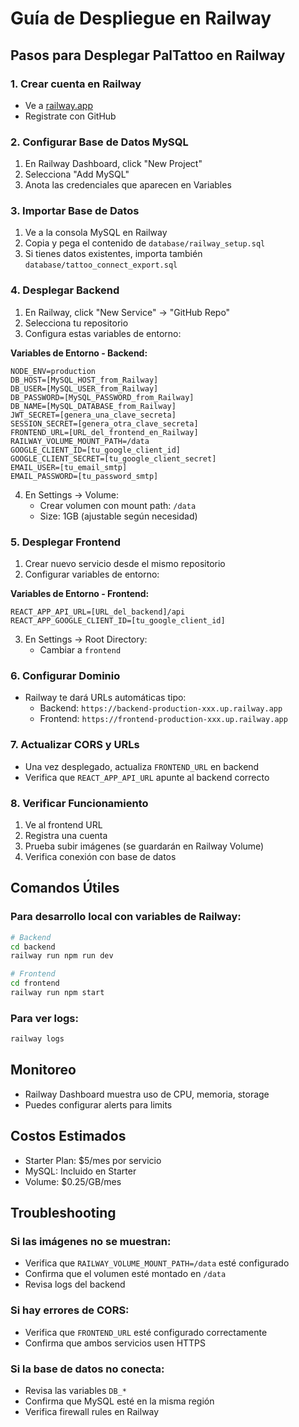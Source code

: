 # Guía de Despliegue en Railway

## Pasos para Desplegar PalTattoo en Railway

### 1. Crear cuenta en Railway
- Ve a [railway.app](https://railway.app)
- Registrate con GitHub

### 2. Configurar Base de Datos MySQL
1. En Railway Dashboard, click "New Project"
2. Selecciona "Add MySQL" 
3. Anota las credenciales que aparecen en Variables

### 3. Importar Base de Datos
1. Ve a la consola MySQL en Railway
2. Copia y pega el contenido de `database/railway_setup.sql`
3. Si tienes datos existentes, importa también `database/tattoo_connect_export.sql`

### 4. Desplegar Backend
1. En Railway, click "New Service" → "GitHub Repo"
2. Selecciona tu repositorio
3. Configura estas variables de entorno:

**Variables de Entorno - Backend:**
```
NODE_ENV=production
DB_HOST=[MySQL_HOST_from_Railway]
DB_USER=[MySQL_USER_from_Railway] 
DB_PASSWORD=[MySQL_PASSWORD_from_Railway]
DB_NAME=[MySQL_DATABASE_from_Railway]
JWT_SECRET=[genera_una_clave_secreta]
SESSION_SECRET=[genera_otra_clave_secreta]
FRONTEND_URL=[URL_del_frontend_en_Railway]
RAILWAY_VOLUME_MOUNT_PATH=/data
GOOGLE_CLIENT_ID=[tu_google_client_id]
GOOGLE_CLIENT_SECRET=[tu_google_client_secret]
EMAIL_USER=[tu_email_smtp]
EMAIL_PASSWORD=[tu_password_smtp]
```

4. En Settings → Volume:
   - Crear volumen con mount path: `/data`
   - Size: 1GB (ajustable según necesidad)

### 5. Desplegar Frontend
1. Crear nuevo servicio desde el mismo repositorio
2. Configurar variables de entorno:

**Variables de Entorno - Frontend:**
```
REACT_APP_API_URL=[URL_del_backend]/api
REACT_APP_GOOGLE_CLIENT_ID=[tu_google_client_id]
```

3. En Settings → Root Directory: 
   - Cambiar a `frontend`

### 6. Configurar Dominio
- Railway te dará URLs automáticas tipo:
  - Backend: `https://backend-production-xxx.up.railway.app`
  - Frontend: `https://frontend-production-xxx.up.railway.app`

### 7. Actualizar CORS y URLs
- Una vez desplegado, actualiza `FRONTEND_URL` en backend
- Verifica que `REACT_APP_API_URL` apunte al backend correcto

### 8. Verificar Funcionamiento
1. Ve al frontend URL
2. Registra una cuenta
3. Prueba subir imágenes (se guardarán en Railway Volume)
4. Verifica conexión con base de datos

## Comandos Útiles

### Para desarrollo local con variables de Railway:
```bash
# Backend
cd backend
railway run npm run dev

# Frontend  
cd frontend
railway run npm start
```

### Para ver logs:
```bash
railway logs
```

## Monitoreo
- Railway Dashboard muestra uso de CPU, memoria, storage
- Puedes configurar alerts para limits

## Costos Estimados
- Starter Plan: $5/mes por servicio
- MySQL: Incluido en Starter
- Volume: $0.25/GB/mes

## Troubleshooting

### Si las imágenes no se muestran:
- Verifica que `RAILWAY_VOLUME_MOUNT_PATH=/data` esté configurado
- Confirma que el volumen esté montado en `/data`
- Revisa logs del backend

### Si hay errores de CORS:
- Verifica que `FRONTEND_URL` esté configurado correctamente
- Confirma que ambos servicios usen HTTPS

### Si la base de datos no conecta:
- Revisa las variables `DB_*` 
- Confirma que MySQL esté en la misma región
- Verifica firewall rules en Railway